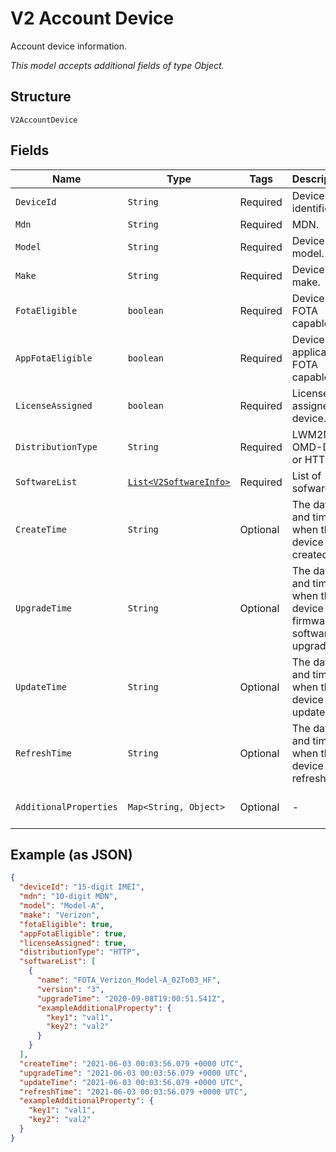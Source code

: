
# V2 Account Device

Account device information.

*This model accepts additional fields of type Object.*

## Structure

`V2AccountDevice`

## Fields

| Name | Type | Tags | Description | Getter | Setter |
|  --- | --- | --- | --- | --- | --- |
| `DeviceId` | `String` | Required | Device identifier. | String getDeviceId() | setDeviceId(String deviceId) |
| `Mdn` | `String` | Required | MDN. | String getMdn() | setMdn(String mdn) |
| `Model` | `String` | Required | Device model. | String getModel() | setModel(String model) |
| `Make` | `String` | Required | Device make. | String getMake() | setMake(String make) |
| `FotaEligible` | `boolean` | Required | Device FOTA capable. | boolean getFotaEligible() | setFotaEligible(boolean fotaEligible) |
| `AppFotaEligible` | `boolean` | Required | Device application FOTA capable. | boolean getAppFotaEligible() | setAppFotaEligible(boolean appFotaEligible) |
| `LicenseAssigned` | `boolean` | Required | License assigned device. | boolean getLicenseAssigned() | setLicenseAssigned(boolean licenseAssigned) |
| `DistributionType` | `String` | Required | LWM2M, OMD-DM or HTTP. | String getDistributionType() | setDistributionType(String distributionType) |
| `SoftwareList` | [`List<V2SoftwareInfo>`](../../doc/models/v2-software-info.md) | Required | List of sofware. | List<V2SoftwareInfo> getSoftwareList() | setSoftwareList(List<V2SoftwareInfo> softwareList) |
| `CreateTime` | `String` | Optional | The date and time of when the device is created. | String getCreateTime() | setCreateTime(String createTime) |
| `UpgradeTime` | `String` | Optional | The date and time of when the device firmware or software is upgraded. | String getUpgradeTime() | setUpgradeTime(String upgradeTime) |
| `UpdateTime` | `String` | Optional | The date and time of when the device is updated. | String getUpdateTime() | setUpdateTime(String updateTime) |
| `RefreshTime` | `String` | Optional | The date and time of when the device is refreshed. | String getRefreshTime() | setRefreshTime(String refreshTime) |
| `AdditionalProperties` | `Map<String, Object>` | Optional | - | Object getAdditionalProperty(String key) | additionalProperty(String key, Object value) |

## Example (as JSON)

```json
{
  "deviceId": "15-digit IMEI",
  "mdn": "10-digit MDN",
  "model": "Model-A",
  "make": "Verizon",
  "fotaEligible": true,
  "appFotaEligible": true,
  "licenseAssigned": true,
  "distributionType": "HTTP",
  "softwareList": [
    {
      "name": "FOTA_Verizon_Model-A_02To03_HF",
      "version": "3",
      "upgradeTime": "2020-09-08T19:00:51.541Z",
      "exampleAdditionalProperty": {
        "key1": "val1",
        "key2": "val2"
      }
    }
  ],
  "createTime": "2021-06-03 00:03:56.079 +0000 UTC",
  "upgradeTime": "2021-06-03 00:03:56.079 +0000 UTC",
  "updateTime": "2021-06-03 00:03:56.079 +0000 UTC",
  "refreshTime": "2021-06-03 00:03:56.079 +0000 UTC",
  "exampleAdditionalProperty": {
    "key1": "val1",
    "key2": "val2"
  }
}
```

